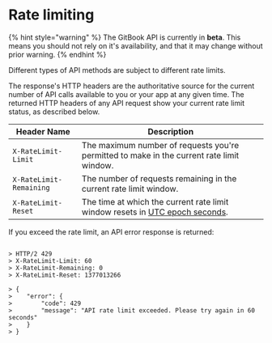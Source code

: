 # Rate limiting

{% hint style="warning" %}
The GitBook API is currently in **beta**. This means you should not rely on it's availability, and that it may change without prior warning.
{% endhint %}

Different types of API methods are subject to different rate limits.

The response's HTTP headers are the authoritative source for the current number of API calls available to you or your app at any given time. The returned HTTP headers of any API request show your current rate limit status, as described below.

| Header Name             | Description                                                                                                             |
| ----------------------- | ----------------------------------------------------------------------------------------------------------------------- |
| `X-RateLimit-Limit`     | The maximum number of requests you're permitted to make in the current rate limit window.                               |
| `X-RateLimit-Remaining` | The number of requests remaining in the current rate limit window.                                                      |
| `X-RateLimit-Reset`     | The time at which the current rate limit window resets in [UTC epoch seconds](http://en.wikipedia.org/wiki/Unix\_time). |

If you exceed the rate limit, an API error response is returned:

```shell

> HTTP/2 429
> X-RateLimit-Limit: 60
> X-RateLimit-Remaining: 0
> X-RateLimit-Reset: 1377013266

> {
>    "error": {
>        "code": 429
>        "message": "API rate limit exceeded. Please try again in 60 seconds"
>    }
> }
```